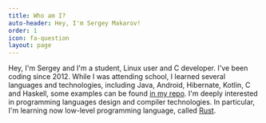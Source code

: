 ```yaml
---
title: Who am I?
auto-header: Hey, I'm Sergey Makarov!
order: 1
icon: fa-question
layout: page
---
```


Hey, I'm Sergey and I'm a student, Linux user and C developer. I've been coding since 2012. While I was attending school, I learned several languages and technologies, including Java, Android, Hibernate, Kotlin, C and Haskell, some examples can be found [in my repo](https://github.com/SeTSeR). I'm deeply interested in programming languages design and compiler technologies. In particular, I'm learning now low-level programming language, called [Rust](https://www.rust-lang.org/).
